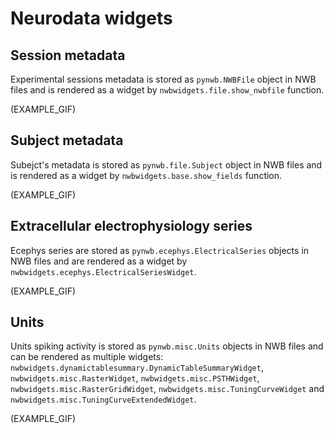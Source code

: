 # Neurodata widgets

## Session metadata
Experimental sessions metadata is stored as `pynwb.NWBFile` object in NWB files and is rendered as a widget by `nwbwidgets.file.show_nwbfile` function.

(EXAMPLE_GIF)

## Subject metadata
Subejct's metadata is stored as `pynwb.file.Subject` object in NWB files and is rendered as a widget by `nwbwidgets.base.show_fields` function.

(EXAMPLE_GIF)

## Extracellular electrophysiology series
Ecephys series are stored as `pynwb.ecephys.ElectricalSeries` objects in NWB files and are rendered as a widget by `nwbwidgets.ecephys.ElectricalSeriesWidget`.

(EXAMPLE_GIF)

## Units
Units spiking activity is stored as `pynwb.misc.Units` objects in NWB files and can be rendered as multiple widgets: `nwbwidgets.dynamictablesummary.DynamicTableSummaryWidget`, `nwbwidgets.misc.RasterWidget`, `nwbwidgets.misc.PSTHWidget`, `nwbwidgets.misc.RasterGridWidget`, `nwbwidgets.misc.TuningCurveWidget` and `nwbwidgets.misc.TuningCurveExtendedWidget`.

(EXAMPLE_GIF)

